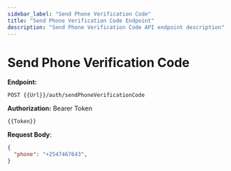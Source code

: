 ```yaml
---
sidebar_label: "Send Phone Verification Code"
title: "Send Phone Verification Code Endpoint"
description: "Send Phone Verification Code API endpoint description"
---
```


# Send Phone Verification Code 

**Endpoint:**

```
POST {{Url}}/auth/sendPhoneVerificationCode
```

**Authorization:** Bearer Token

```
{{Token}}
```

**Request Body**:

```json
{
  "phone": "+2547467643",
}
```
